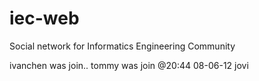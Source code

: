 iec-web
=======

Social network for Informatics Engineering Community

ivanchen was join..
tommy was join @20:44 08-06-12
jovi
